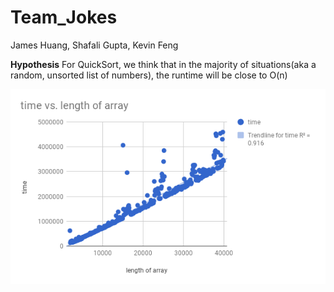 # Team_Jokes
James Huang, Shafali Gupta, Kevin Feng


**Hypothesis**
For QuickSort, we think that in the majority of situations(aka a random, unsorted list of numbers), the runtime will be close to O(n)

![chart](QuickSort.png)
